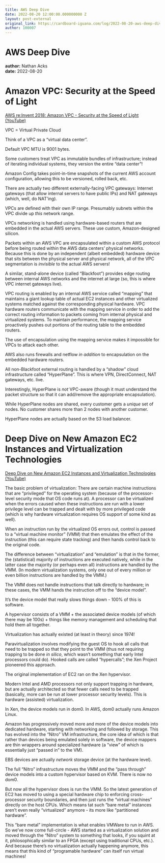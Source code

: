 ```yaml
---
title: AWS Deep Dive
date: 2022-08-20 12:00:00.000000000 Z
layout: post-external
original_link: https://cardboard-iguana.com/log/2022-08-20-aws-deep-dive.html
author: 100007
---
```


# AWS Deep Dive

**author:** Nathan Acks  
**date:** 2022-08-20

# Amazon VPC: Security at the Speed of Light

[AWS re:Invent 2018: Amazon VPC - Security at the Speed of Light (YouTube)](https://youtu.be/uhXalpNzPU4)

VPC = Virtual Private Cloud

Think of a VPC as a “virtual data center”.

Default VPC MTU is 9001 bytes.

Some customers treat VPC as immutable bundles of infrastructure; instead of iterating individual systems, they version the entire “data center”!

Amazon Config takes point-in-time snapshots of the current AWS account configuration, allowing this to be versioned, rolled back, etc.

There are actually two different externally-facing VPC gateways: Internet gateways (that allow internal servers to have public IPs) and NAT gateways (which, well, do NAT’ing).

VPCs are defined with their own IP range. Presumably subnets within the VPC divide up _this_ network range.

VPCs networking is handled using hardware-based routers that are embedded in the actual AWS servers. These use custom, Amazon-designed silicon.

Packets within an AWS VPC are encapsulated within a custom AWS protocol before being routed within the AWS data centers’ physical networks. Because this is done by an independent (albeit embedded) hardware device that sits between the physical server and physical network, all of the VPC segmentation is _invisible_ to the actual AWS servers!

A similar, stand-alone device (called “Blackfoot”) provides edge routing between internal AWS networks and the internet at large (so, this is where VPC internet gateways live).

VPC routing is enabled by an internal AWS service called “mapping” that maintains a giant lookup table of actual EC2 instances and other virtualized systems matched against the corresponding physical hardware. VPC hardware routers communicate with the mapping service in order to add the correct routing information to packets coming from internal physical and virtualized systems. To maintain performance, the mapping service proactively pushes out portions of the routing table to the embedded routers.

The use of encapsulation using the mapping service makes it impossible for VPCs to attack each other.

AWS also runs firewalls and netflow _in addition_ to encapsulation on the embedded hardware routers.

All non-Blackfoot external routing is handled by a “shadow” cloud infrastructure called “HyperPlane”. This is where VPN, DirectConnect, NAT gateways, etc. live.

Interestingly, HyperPlane is _not_ VPC-aware (though it must understand the packet structure so that it can add/remove the appropriate encapsulation).

While HyperPlane nodes are shared, every customer gets a _unique_ set of nodes. No customer shares more than 2 nodes with another customer.

HyperPlane nodes are actually based on the S3 load balancer.

# Deep Dive on New Amazon EC2 Instances and Virtualization Technologies

[Deep Dive on New Amazon EC2 Instances and Virtualization Technologies (YouTube)](https://youtu.be/AAq-DDbFiIE)

The basic problem of virtualization: There are certain machine instructions that are “privileged” for the operating system (because of the processor-level security mode that OS code runs at). A processor can be virtualized when the errors caused when these instructions are run with a lower privilege level can be trapped and dealt with by more privileged code (which is why hardware virtualization requires OS support of some kind as well).

When an instruction run by the virtualized OS errors out, control is passed to a “virtual machine monitor” (VMM) that then emulates the effect of the instruction (this can require state tracking) and then hands control back to the original code.

The difference between “virtualization” and “emulation” is that in the former, the (statistical) majority of instructions are executed natively, while in the latter case the majority (or perhaps even all) instructions are handled by the VMM. (In modern virtualization systems, only one out of every million or even billion instructions are handled by the VMM.)

The VMM does not handle instructions that talk directly to hardware; in these cases, the VMM hands the instruction off to the “device model”.

It’s the device model that really slows things down - 100% of this is software.

A hypervisor consists of a VMM + the associated device models (of which there may be 100s) + things like memory management and scheduling that hold them all together.

Virtualization has actually existed (at least in theory) since 1974!

Paravirtualization involves modifying the guest OS to hook all calls that need to be trapped so that they point to the VMM (thus not requiring trapping to be done _in silico_, which wasn’t something that early Intel processors could do). Hooked calls are called “hypercalls”; the Xen Project pioneered this approach.

The original implementation of EC2 ran on the Xen hypervisor.

Modern Intel and AMD processors not only support trapping in hardware, but are actually architected so that fewer calls need to be trapped (basically, more can be run at lower processor security levels). This is hardware (assisted) virtualization.

In Xen, the device models run in dom0. In AWS, dom0 actually runs Amazon Linux.

Amazon has progressively moved more and more of the device models into dedicated hardware, starting with networking and followed by storage. This has evolved into the “Nitro” VM infrastructure, the core idea of which is that rather than devices being emulated solely in software, the device mappers are thin wrappers around specialized hardware (a “view” of which is essentially just “passed in” to the VM).

EBS devices are actually _network_ storage device (at the hardware level).

The full “Nitro” infrastructure moves the VMM and the “pass through” device models into a custom hypervisor based on KVM. There is now no dom0.

But now all the hypervisor does is run the VMM. So the latest generation of EC2 has moved to using a special hardware chip to enforcing cross-processor security boundaries, and then just runs the “virtual machines” directly on the host CPUs. Which means tat such “bare metal” instances aren’t even really “virtualized” anymore - its more like “partitioned hardware”.

This “bare metal” implementation is what enables VMWare to run in AWS. So we’ve now come full-circle - AWS started as a virtualization solution and moved through the “Nitro” system to something that looks, if you squint at it, philosophically similar to an FPGA (except using traditional CPUs, etc.). And because there’s no virtualization actually happening anymore, this means that this kind of “programable hardware” can itself run virtual machines!

